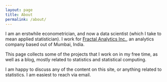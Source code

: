 ```yaml
---
layout: page
title: About
permalink: /about/
---
```


I am an erstwhile econometrician, and now a data scientist (which I take to mean applied statistician). I work for [Fractal Analytics Inc.](http://www.fractalanalytics.com/), an analytics company based out of Mumbai, India. 

This page collects some of the projects that I work on in my free time, as well as a blog, mostly related to statistics and statistical computing.

I am happy to discuss any of the content on this site, or anything related to statistics. I am easiest to reach via email. 

